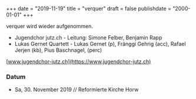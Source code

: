 ﻿+++
date = "2019-11-19"
title = "verquer"
draft = false
publishdate = "2000-01-01"
+++

verquer wird wieder aufgenommen.

* Jugendchor jutz.ch - Leitung: Simone Felber, Benjamin Rapp
* Lukas Gernet Quartett - Lukas Gernet (p), Fränggi Gehrig (acc), Rafael Jerjen (kb), Pius Baschnagel, (perc)

[www.jugendchor-jutz.ch](https://www.jugendchor-jutz.ch)

### Datum

* Sa, 30. November 2019 // Reformierte Kirche Horw
